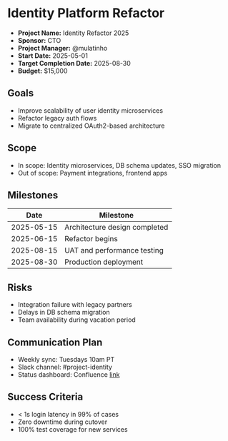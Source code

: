 # Identity Platform Refactor
- **Project Name:** Identity Refactor 2025
- **Sponsor:** CTO
- **Project Manager:** @mulatinho
- **Start Date:** 2025-05-01
- **Target Completion Date:** 2025-08-30
- **Budget:** $15,000

## Goals
- Improve scalability of user identity microservices
- Refactor legacy auth flows
- Migrate to centralized OAuth2-based architecture

## Scope
- In scope: Identity microservices, DB schema updates, SSO migration
- Out of scope: Payment integrations, frontend apps

## Milestones
| Date | Milestone |
|------|-----------|
| 2025-05-15 | Architecture design completed |
| 2025-06-15 | Refactor begins |
| 2025-08-15 | UAT and performance testing |
| 2025-08-30 | Production deployment |

## Risks
- Integration failure with legacy partners
- Delays in DB schema migration
- Team availability during vacation period

## Communication Plan
- Weekly sync: Tuesdays 10am PT
- Slack channel: #project-identity
- Status dashboard: Confluence [link](https://confluence.local/project)

## Success Criteria
- < 1s login latency in 99% of cases
- Zero downtime during cutover
- 100% test coverage for new services